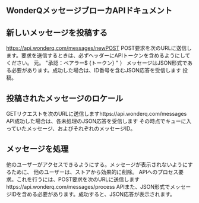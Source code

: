WonderQメッセージブローカAPIドキュメント
-------------------------

新しいメッセージを投稿する
-------------

https://api.wonderq.com/messages/newPOST POST要求を次のURLに送信します。要求を送信するときは、必ずヘッダーにAPIトークンを含めるようにしてください。 
元。 "承認：ベアラー$ \{トークン\} " ） 
メッセージはJSON形式である必要があります。成功した場合は、ID番号を含むJSON応答を受信します
投稿。

投稿されたメッセージのロケール
---------------

GETリクエストを次のURLに送信しますhttps://api.wonderq.com/messages [](https://api.wonderq.com/messages) API成功した場合は、各未処理のJSON応答を受信します
その時点でキューに入っていたメッセージ、およびそれぞれのメッセージID。

メッセージを処理
--------

他のユーザーがアクセスできるようにする。メッセージが表示されないようにするために、 
他のユーザーは、ストアから効果的に削除。 
APIへのプロセス要求。これを行うには、POST要求を次のURLに送信しますhttps://api.wonderq.com/messages/process [](https://api.wonderq.com/messages/process) APIまた、JSON形式でメッセージIDを含める必要があります。成功すると、JSON応答が表示されます。

